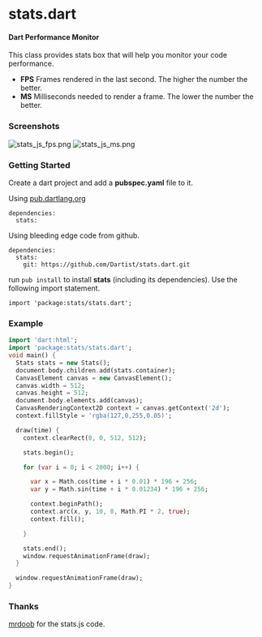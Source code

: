 stats.dart
==========

#### Dart Performance Monitor ####

This class provides stats box that will help you monitor your code performance.

* **FPS** Frames rendered in the last second. The higher the number the better.
* **MS** Milliseconds needed to render a frame. The lower the number the better.

### Screenshots ###

![stats_js_fps.png](https://raw.github.com/Dartist/stats.dart/master/asset/stats_dart_fps.png)
![stats_js_ms.png](https://raw.github.com/Dartist/stats.dart/master/asset/stats_dart_ms.png)

### Getting Started ###
Create a dart project and add a **pubspec.yaml** file to it.

Using [pub.dartlang.org](http://pub.dartlang.org/packages/stats)

```
dependencies:
  stats:
```

Using bleeding edge code from github.

```
dependencies:
  stats:
    git: https://github.com/Dartist/stats.dart.git
```

run `pub install` to install **stats** (including its dependencies). Use the following import statement.

```
import 'package:stats/stats.dart';
```

### Example ###

```dart
import 'dart:html';
import 'package:stats/stats.dart';
void main() {
  Stats stats = new Stats();
  document.body.children.add(stats.container);
  CanvasElement canvas = new CanvasElement();
  canvas.width = 512;
  canvas.height = 512;
  document.body.elements.add(canvas);
  CanvasRenderingContext2D context = canvas.getContext('2d');
  context.fillStyle = 'rgba(127,0,255,0.05)';

  draw(time) {
    context.clearRect(0, 0, 512, 512);

    stats.begin();

    for (var i = 0; i < 2000; i++) {

      var x = Math.cos(time + i * 0.01) * 196 + 256;
      var y = Math.sin(time + i * 0.01234) * 196 + 256;

      context.beginPath();
      context.arc(x, y, 10, 0, Math.PI * 2, true);
      context.fill();

    }

    stats.end();
    window.requestAnimationFrame(draw);
  }

  window.requestAnimationFrame(draw);
}
```

### Thanks ###
[mrdoob](http://mrdoob.github.com/stats.js/) for the stats.js code.

